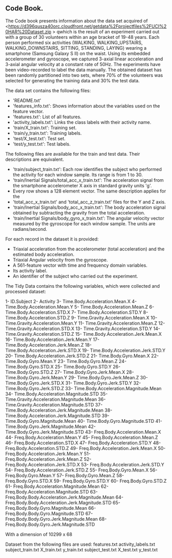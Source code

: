 Code Book.
----------
The Code book presents information about the data set acquired of
<https://d396qusza40orc.cloudfront.net/getdata%2Fprojectfiles%2FUCI%20HAR%20Dataset.zip > qwhich is the result of an experiment carried out with a group of 30 volunteers within an age bracket of 19-48 years. Each person performed six activities (WALKING, WALKING_UPSTAIRS, WALKING_DOWNSTAIRS, SITTING, STANDING, LAYING) wearing a smartphone (Samsung Galaxy S II) on the waist. Using its embedded accelerometer and gyroscope, we captured 3-axial linear acceleration and 3-axial angular velocity at a constant rate of 50Hz. The experiments have been video-recorded to label the data manually. The obtained dataset has been randomly partitioned into two sets, where 70% of the volunteers was selected for generating the training data and 30% the test data. 

The data set contains the following files:

- 'README.txt'
- 'features_info.txt': Shows information about the variables used on the feature vector.
- 'features.txt': List of all features.
- 'activity_labels.txt': Links the class labels with their activity name.
- 'train/X_train.txt': Training set.
- 'train/y_train.txt': Training labels.
- 'test/X_test.txt': Test set.
- 'test/y_test.txt': Test labels.

The following files are available for the train and test data. Their descriptions are equivalent. 

- 'train/subject_train.txt': Each row identifies the subject who performed the activity for each window sample. Its range is from 1 to 30. 
- 'train/Inertial Signals/total_acc_x_train.txt': The acceleration signal from the smartphone accelerometer X axis in standard gravity units 'g'. 
- Every row shows a 128 element vector. The same description applies for the 
- 'total_acc_x_train.txt' and 'total_acc_z_train.txt' files for the Y and Z axis. 
- 'train/Inertial Signals/body_acc_x_train.txt': The body acceleration signal obtained by subtracting the gravity from the total acceleration.
- 'train/Inertial Signals/body_gyro_x_train.txt': The angular velocity vector measured by the gyroscope for each window sample. The units are radians/second. 


For each record in the dataset it is provided:
- Triaxial acceleration from the accelerometer (total acceleration) and the estimated body acceleration.
- Triaxial Angular velocity from the gyroscope.
- A 561-feature vector with time and frequency domain variables.
- Its activity label.
- An identifier of the subject who carried out the experiment. 

The Tidy Data contains the following variables, which were collected and processed dataset:

1-	ID.Subject
2-	Activity
3-	Time.Body.Acceleration.Mean.X
4-	Time.Body.Acceleration.Mean.Y
5-	Time.Body.Acceleration.Mean.Z
6-	Time.Body.Acceleration.STD.X
7-	Time.Body.Acceleration.STD.Y
8-	Time.Body.Acceleration.STD.Z
9-	Time.Gravity.Acceleration.Mean.X
10-	Time.Gravity.Acceleration.Mean.Y
11-	Time.Gravity.Acceleration.Mean.Z
12-	Time.Gravity.Acceleration.STD.X
13-	Time.Gravity.Acceleration.STD.Y
14-	Time.Gravity.Acceleration.STD.Z
15-	Time.Body.Acceleration.Jerk.Mean.X
16-	Time.Body.Acceleration.Jerk.Mean.Y
17-	Time.Body.Acceleration.Jerk.Mean.Z
18-	Time.Body.Acceleration.Jerk.STD.X
19-	Time.Body.Acceleration.Jerk.STD.Y
20-	Time.Body.Acceleration.Jerk.STD.Z
21-	Time.Body.Gyro.Mean.X
22-	Time.Body.Gyro.Mean.Y
23-	Time.Body.Gyro.Mean.Z
24-	Time.Body.Gyro.STD.X
25-	Time.Body.Gyro.STD.Y
26-	Time.Body.Gyro.STD.Z
27-	Time.Body.Gyro.Jerk.Mean.X
28-	Time.Body.Gyro.Jerk.Mean.Y
29-	Time.Body.Gyro.Jerk.Mean.Z
30-	Time.Body.Gyro.Jerk.STD.X
31-	Time.Body.Gyro.Jerk.STD.Y
32-	Time.Body.Gyro.Jerk.STD.Z
33-	Time.Body.Acceleration.Magnitude.Mean
34-	Time.Body.Acceleration.Magnitude.STD
35-	Time.Gravity.Acceleration.Magnitude.Mean
36-	Time.Gravity.Acceleration.Magnitude.STD
37-	Time.Body.Acceleration.Jerk.Magnitude.Mean
38-	Time.Body.Acceleration.Jerk.Magnitude.STD
39-	Time.Body.Gyro.Magnitude.Mean
40-	Time.Body.Gyro.Magnitude.STD
41-	Time.Body.Gyro.Jerk.Magnitude.Mean
42-	Time.Body.Gyro.Jerk.Magnitude.STD
43-	Freq.Body.Acceleration.Mean.X
44-	Freq.Body.Acceleration.Mean.Y
45-	Freq.Body.Acceleration.Mean.Z
46-	Freq.Body.Acceleration.STD.X
47-	Freq.Body.Acceleration.STD.Y
48-	Freq.Body.Acceleration.STD.Z
49-	Freq.Body.Acceleration.Jerk.Mean.X
50-	Freq.Body.Acceleration.Jerk.Mean.Y
51-	Freq.Body.Acceleration.Jerk.Mean.Z
52-	Freq.Body.Acceleration.Jerk.STD.X
53-	Freq.Body.Acceleration.Jerk.STD.Y
54-	Freq.Body.Acceleration.Jerk.STD.Z
55-	Freq.Body.Gyro.Mean.X
56-	Freq.Body.Gyro.Mean.Y
57-	Freq.Body.Gyro.Mean.Z
58-	Freq.Body.Gyro.STD.X
59-	Freq.Body.Gyro.STD.Y
60-	Freq.Body.Gyro.STD.Z
61-	Freq.Body.Acceleration.Magnitude.Mean
62-	Freq.Body.Acceleration.Magnitude.STD
63-	Freq.Body.Body.Acceleration.Jerk.Magnitude.Mean
64-	Freq.Body.Body.Acceleration.Jerk.Magnitude.STD
65-	Freq.Body.Body.Gyro.Magnitude.Mean
66-	Freq.Body.Body.Gyro.Magnitude.STD
67-	Freq.Body.Body.Gyro.Jerk.Magnitude.Mean
68-	Freq.Body.Body.Gyro.Jerk.Magnitude.STD

With a dimension of 10299 x 68

Dataset from the following files are used:
features.txt
activity_labels.txt
subject_train.txt
X_train.txt
y_train.txt
subject_test.txt
X_test.txt
y_test.txt
